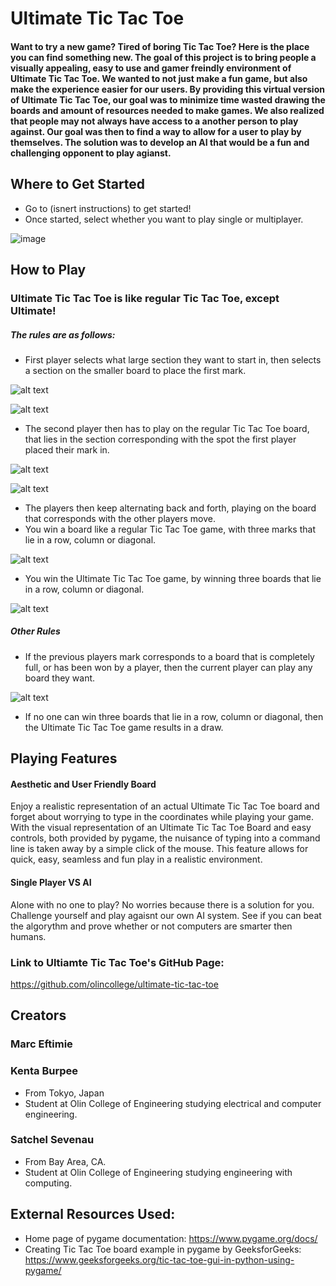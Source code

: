 # Ultimate Tic Tac Toe

#### Want to try a new game? Tired of boring Tic Tac Toe? Here is the place you can find something new. The goal of this project is to bring people a visually appealing, easy to use and gamer freindly environment of Ultimate Tic Tac Toe. We wanted to not just make a fun game, but also make the experience easier for our users. By providing this virtual version of Ultimate Tic Tac Toe, our goal was to minimize time wasted drawing the boards and amount of resources needed to make games. We also realized that people may not always have access to a another person to play against. Our goal was then to find a way to allow for a user to play by themselves. The solution was to develop an AI that would be a fun and challenging opponent to play agianst.


## Where to Get Started
* Go to (isnert instructions) to get started!
* Once started, select whether you want to play single or multiplayer.

![image](https://github.com/olincollege/ultimate-tic-tac-toe/blob/main/images/ss1.jpg?raw=true)

## How to Play

### Ultimate Tic Tac Toe is like regular Tic Tac Toe, except Ultimate!

##### The rules are as follows:

* First player selects what large section they want to start in, then selects a section on the smaller board to place the first mark.

![alt text](https://github.com/olincollege/ultimate-tic-tac-toe/blob/main/images/ss2.jpg)

![alt text](https://github.com/olincollege/ultimate-tic-tac-toe/blob/main/images/ss3.1.jpg)

* The second player then has to play on the regular Tic Tac Toe board, that lies in the section corresponding with the spot the first player placed their mark in.

![alt text](https://github.com/olincollege/ultimate-tic-tac-toe/blob/main/images/ss3.2.jpg)

![alt text](https://github.com/olincollege/ultimate-tic-tac-toe/blob/main/images/ss3.jpg)

* The players then keep alternating back and forth, playing on the board that corresponds with the other players move.
* You win a board like a regular Tic Tac Toe game, with three marks that lie in a row, column or diagonal.

![alt text](https://github.com/olincollege/ultimate-tic-tac-toe/blob/main/images/ss6.jpg)

* You win the Ultimate Tic Tac Toe game, by winning three boards that lie in a row, column or diagonal.

![alt text](https://github.com/olincollege/ultimate-tic-tac-toe/blob/main/images/ss5.jpg)

##### Other Rules

* If the previous players mark corresponds to a board that is completely full, or has been won by a player, then the current player can play any board they want.

![alt text](https://github.com/olincollege/ultimate-tic-tac-toe/blob/main/images/ss4.jpg)
* If no one can win three boards that lie in a row, column or diagonal, then the Ultimate Tic Tac Toe game results in a draw.

## Playing Features

#### Aesthetic and User Friendly Board
Enjoy a realistic representation of an actual Ultimate Tic Tac Toe board and forget about worrying to type in the coordinates while playing your game. With the visual representation of an Ultimate Tic Tac Toe Board and easy controls, both provided by pygame, the nuisance of typing into a command line is taken away by a simple click of the mouse. This feature allows for quick, easy, seamless and fun play in a realistic environment.

#### Single Player VS AI
Alone with no one to play? No worries because there is a solution for you. Challenge yourself and play agaisnt our own AI system. See if you can beat the algorythm and prove whether or not computers are smarter then humans.

### Link to Ultiamte Tic Tac Toe's GitHub Page:
https://github.com/olincollege/ultimate-tic-tac-toe

## Creators

### Marc Eftimie

### Kenta Burpee
* From Tokyo, Japan
* Student at Olin College of Engineering studying electrical and computer engineering.

### Satchel Sevenau
* From Bay Area, CA.
* Student at Olin College of Engineering studying engineering with computing.

## External Resources Used:
* Home page of pygame documentation: https://www.pygame.org/docs/
* Creating Tic Tac Toe board example in pygame by GeeksforGeeks: https://www.geeksforgeeks.org/tic-tac-toe-gui-in-python-using-pygame/
